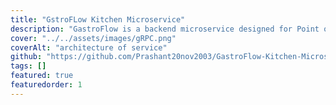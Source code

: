 ```yaml
---
title: "GstroFLow Kitchen Microservice"
description: "GastroFlow is a backend microservice designed for Point of Sale (POS) software, providing a robust and scalable order management system for kitchen operations. Built with Golang, gRPC, and Protocol Buffers, GastroFlow ensures high performance and low latency with efficient data serialization and asynchronous communication patterns."
cover: "../../assets/images/gRPC.png"
coverAlt: "architecture of service"
github: "https://github.com/Prashant20nov2003/GastroFlow-Kitchen-Microservice"
tags: []
featured: true
featuredorder: 1
---
```

